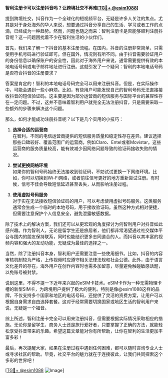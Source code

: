 **智利注册卡可以注册抖音吗？让跨境社交不再难[[TG💪+ @esim1088](https://t.me/s/esim1088)]**

提到跨境社交，抖音作为一个全球化的短视频平台，无疑是许多人关注的焦点。尤其是对于身处海外的华人来说，想要通过抖音分享自己的生活、学习或者工作的点滴，已经成为一种趋势。然而，问题也随之而来：智利注册卡是否能够顺利注册抖音呢？这一问题困扰着不少在智利生活的小伙伴们。

首先，我们来了解一下抖音的基本注册流程。在国内，抖音的注册非常简单，只需使用手机号码进行验证即可。但在国外，情况则有所不同。由于抖音需要验证用户的身份信息以确保账户的安全性，因此对于海外用户来说，通常需要提供有效的本地电话号码或电子邮件地址进行注册。这就引发了一个疑问：智利的本地电话号码是否符合抖音的注册要求？

答案是肯定的！智利的本地电话号码完全可以用来注册抖音。但是，在实际操作中，可能会遇到一些小麻烦。比如，有些用户可能发现自己的智利号码无法直接接收抖音的短信验证码。这主要是因为部分运营商的短信服务与国际平台的兼容性存在一定问题。不过，这并不意味着智利用户就完全无法注册抖音，只是需要采取一些额外的步骤来解决这个问题。

那么，如何才能成功注册抖音呢？以下是几个实用的小技巧：

1. **选择合适的运营商**  
   在智利，不同的电信运营商提供的短信服务质量和稳定性存在差异。建议选择那些口碑较好、覆盖范围广的运营商，例如Claro、Entel或者Movistar。这些运营商的服务质量较高，能有效减少因网络问题导致的验证码接收失败的情况。

2. **尝试更换网络环境**  
   如果你的智利号码始终无法接收到验证码，不妨试试更换一下网络环境。比如，你可以切换到Wi-Fi网络，或者前往信号更好的地方重新尝试注册。有时候，信号不佳会导致短信延迟甚至丢失，从而影响注册过程。

3. **使用虚拟号码服务**  
   对于实在无法接收短信验证码的用户，可以考虑使用虚拟号码服务。这类服务通常会生成一个临时的本地号码，用于接收验证码。虽然这种方式相对便捷，但需要注意保护个人信息安全，避免泄露敏感数据。

除了技术上的解决方案，我们还可以从更宏观的角度探讨为何智利用户对抖音如此感兴趣。作为智利人，无论是留学生还是旅居者，他们都非常渴望通过社交媒体平台与国内的朋友保持联系，同时也能结识更多志同道合的人。而抖音以其丰富的视频内容和强大的互动功能，无疑成为最佳的选择之一。

当然，除了注册抖音本身，智利用户还需要注意一些使用细节。比如，抖音的内容审核机制较为严格，上传视频时应遵守相关法律法规和社会公德。此外，由于语言文化差异的存在，海外用户在创作内容时也需多加留意，尽量避免触碰敏感话题，以免账号被封禁。

说到这里，不得不提一下近年来兴起的eSIM卡技术。eSIM卡作为一种无需物理卡槽的新型SIM卡，为跨境用户提供了极大的便利。特别是像@esim1088这样的品牌，不仅支持多个国家和地区的电话号码，还提供了灵活的资费方案，让用户可以根据自身需求自由选择套餐。这对于经常需要切换国家或地区生活的智利用户来说，无疑是一个福音。

综上所述，智利注册卡完全可以用来注册抖音，但需要根据实际情况采取相应的措施。无论你是留学生、商务人士还是旅行爱好者，只要掌握了正确的方法，就能轻松享受抖音带来的乐趣。希望这篇文章能对你有所帮助，让你在智利的生活更加丰富多彩！

最后，再次提醒大家，如果在注册过程中遇到任何困难，都可以随时咨询专业人士或寻求社区的帮助。毕竟，社交平台的魅力就在于连接彼此，让我们共同探索这个多彩的世界吧！

[[TG💪+ @esim1088](https://t.me/s/esim1088) ![Image](https://i.postimg.cc/4NQfJmqS/Snipaste-2025-05-13-00-14-12.png)]